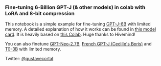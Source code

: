 ### Fine-tuning 6-Billion GPT-J (& other models) in colab with LoRA and 8-bit compression

This notebook is a simple example for fine-tuning [GPT-J-6B](https://huggingface.co/EleutherAI/gpt-j-6B) with limited memory. A detailed explanation of how it works can be found in [this model card](https://huggingface.co/hivemind/gpt-j-6B-8bit). It is heavily based on [this Colab](https://colab.research.google.com/drive/1ft6wQU0BhqG5PRlwgaZJv2VukKKjU4Es#scrollTo=vfdLQHOuEU7h). Huge thanks to Hivemind!

You can also finetune [GPT-Neo-2.7B](https://huggingface.co/gustavecortal/gpt-neo-2.7B-8bit), [French GPT-J (Cedille's Boris)](https://huggingface.co/gustavecortal/fr-boris-8bit) and [T0-3B](https://huggingface.co/gustavecortal/T0_3B-8bit) with limited memory.

Twitter: [@gustavecortal](https://twitter.com/gustavecortal)
